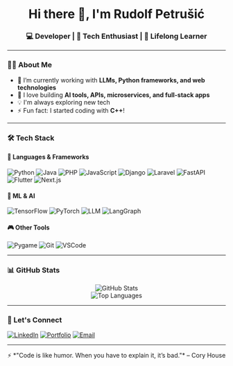 <!-- GitHub Profile README -->

<h1 align="center">Hi there 👋, I'm Rudolf Petrušić</h1>
<h3 align="center">💻 Developer | 🚀 Tech Enthusiast | 🧠 Lifelong Learner</h3>

---

### 👨‍💻 About Me

- 🌱 I’m currently working with **LLMs, Python frameworks, and web technologies**
- 🔭 I love building **AI tools, APIs, microservices, and full-stack apps**
- 💡 I'm always exploring new tech 
- ⚡ Fun fact: I started coding with **C++**!

---

### 🛠️ Tech Stack

#### 🧠 Languages & Frameworks
![Python](https://img.shields.io/badge/Python-blue?style=flat&logo=python&logoColor=white)
![Java](https://img.shields.io/badge/Java-red?style=flat&logo=openjdk&logoColor=white)
![PHP](https://img.shields.io/badge/PHP-777bb3?style=flat&logo=php&logoColor=white)
![JavaScript](https://img.shields.io/badge/JavaScript-yellow?style=flat&logo=javascript&logoColor=black)
![Django](https://img.shields.io/badge/Django-green?style=flat&logo=django&logoColor=white)
![Laravel](https://img.shields.io/badge/Laravel-red?style=flat&logo=laravel&logoColor=white)
![FastAPI](https://img.shields.io/badge/FastAPI-teal?style=flat&logo=fastapi&logoColor=white)
![Flutter](https://img.shields.io/badge/Flutter-blue?style=flat&logo=flutter&logoColor=white)
![Next.js](https://img.shields.io/badge/Next.js-black?style=flat&logo=nextdotjs&logoColor=white)

#### 🤖 ML & AI
![TensorFlow](https://img.shields.io/badge/TensorFlow-orange?style=flat&logo=tensorflow&logoColor=white)
![PyTorch](https://img.shields.io/badge/PyTorch-red?style=flat&logo=pytorch&logoColor=white)
![LLM](https://img.shields.io/badge/LLM-blue?style=flat&logo=openai&logoColor=white)
![LangGraph](https://img.shields.io/badge/LangGraph-grey?style=flat&logo=graphql&logoColor=white)

#### 🎮 Other Tools
![Pygame](https://img.shields.io/badge/Pygame-lightgrey?style=flat&logo=python&logoColor=white)
![Git](https://img.shields.io/badge/Git-F05032?style=flat&logo=git&logoColor=white)
![VSCode](https://img.shields.io/badge/VSCode-007ACC?style=flat&logo=visual-studio-code&logoColor=white)

---

### 📊 GitHub Stats

<p align="center">
  <img src="https://github-readme-stats.vercel.app/api?username=YOUR_USERNAME&show_icons=true&theme=tokyonight" alt="GitHub Stats" />
  <br/>
  <img src="https://github-readme-stats.vercel.app/api/top-langs/?username=YOUR_USERNAME&layout=compact&theme=tokyonight" alt="Top Languages" />
</p>

---

### 🔗 Let's Connect

[![LinkedIn](https://img.shields.io/badge/LinkedIn-blue?style=flat&logo=linkedin&logoColor=white)](https://www.linkedin.com/in/your-profile/)
[![Portfolio](https://img.shields.io/badge/Portfolio-grey?style=flat&logo=firefox-browser&logoColor=white)](https://your-portfolio.com)
[![Email](https://img.shields.io/badge/Email-D14836?style=flat&logo=gmail&logoColor=white)](mailto:your.email@example.com)

---

<p align="center">
  ⚡ *"Code is like humor. When you have to explain it, it’s bad."* – Cory House
</p>


